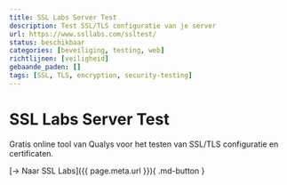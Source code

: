 ```yaml
---
title: SSL Labs Server Test
description: Test SSL/TLS configuratie van je server
url: https://www.ssllabs.com/ssltest/
status: beschikbaar
categories: [beveiliging, testing, web]
richtlijnen: [veiligheid]
gebaande_paden: []
tags: [SSL, TLS, encryption, security-testing]
---
```


# SSL Labs Server Test

Gratis online tool van Qualys voor het testen van SSL/TLS configuratie en certificaten.

[→ Naar SSL Labs]({{ page.meta.url }}){ .md-button }
